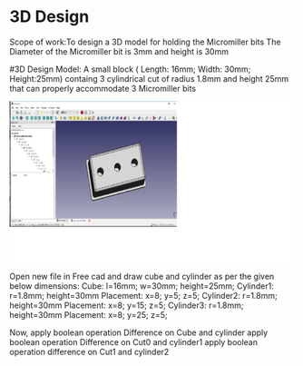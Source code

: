 # 3D  Design
Scope of work:To design a 3D model for holding the Micromiller bits
The Diameter of the Micromiller bit is 3mm and height is 30mm

#3D Design Model:
A small block ( Length: 16mm; Width: 30mm; Height:25mm) containg 3 cylindrical cut of radius 1.8mm and height 25mm that can properly accommodate 3 Micromiller bits

![Micromiller  bit  holder](/images/bit-holder.jpg)

Open new file in Free cad and draw cube and cylinder as per the given below dimensions:
Cube: l=16mm; w=30mm; height=25mm;
Cylinder1: r=1.8mm; height=30mm
Placement: x=8; y=5; z=5;
Cylinder2: r=1.8mm; height=30mm
Placement: x=8; y=15; z=5;
Cylinder3: r=1.8mm; height=30mm
Placement: x=8; y=25; z=5;

Now, apply boolean operation Difference on Cube and cylinder
apply boolean operation Difference on Cut0 and cylinder1
apply boolean operation difference on Cut1 and cylinder2


